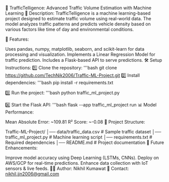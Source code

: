 📌 TrafficTelligence: Advanced Traffic Volume Estimation with Machine Learning
🚀 Description:
TrafficTelligence is a machine learning-based project designed to estimate traffic volume using real-world data. The model analyzes traffic patterns and predicts vehicle density based on various factors like time of day and environmental conditions.

🔹 Features:

Uses pandas, numpy, matplotlib, seaborn, and scikit-learn for data processing and visualization.
Implements a Linear Regression Model for traffic prediction.
Includes a Flask-based API to serve predictions.
🛠 Setup Instructions:
1️⃣ Clone the repository:
'''bash
git clone https://github.com/TechNik2006/Traffic-ML-Project.git
2️⃣ Install dependencies:
'''bash
pip install -r requirements.txt

3️⃣ Run the project:
'''bash
python traffic_ml_project.py

4️⃣ Start the Flask API:
'''bash
flask --app traffic_ml_project run
📊 Model Performance:

Mean Absolute Error: ~109.81
R² Score: ~-0.08
📂 Project Structure:

Traffic-ML-Project/
│── data/traffic_data.csv   # Sample traffic dataset
│── traffic_ml_project.py   # Machine learning script
│── requirements.txt        # Required dependencies
│── README.md               # Project documentation
📌 Future Enhancements:

Improve model accuracy using Deep Learning (LSTMs, CNNs).
Deploy on AWS/GCP for real-time predictions.
Enhance data collection with IoT sensors & live feeds.
👨‍💻 Author: Nikhil Kumawat
📧 Contact: nikhil.jjn2006@gmail.com
